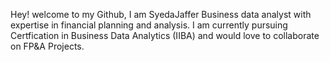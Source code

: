  Hey! welcome to my Github, I am SyedaJaffer
  Business data analyst with expertise in financial planning and analysis.
  I am currently pursuing Certfication in Business Data Analytics (IIBA) and would love to collaborate on FP&A Projects.

<!---
SyedaJaffer/SyedaJaffer is a ✨ special ✨ repository because its `README.md` (this file) appears on your GitHub profile.
You can click the Preview link to take a look at your changes.
--->

